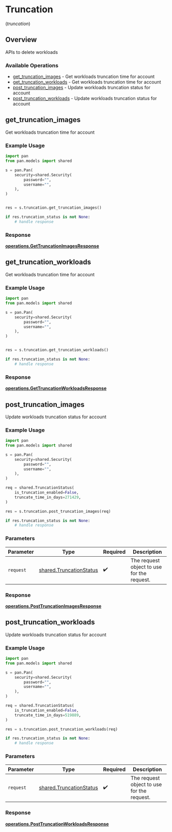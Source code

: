 # Truncation
(*truncation*)

## Overview

APIs to delete workloads

### Available Operations

* [get_truncation_images](#get_truncation_images) - Get workloads truncation time for account
* [get_truncation_workloads](#get_truncation_workloads) - Get workloads truncation time for account
* [post_truncation_images](#post_truncation_images) - Update workloads truncation status for account
* [post_truncation_workloads](#post_truncation_workloads) - Update workloads truncation status for account

## get_truncation_images

Get workloads truncation time for account

### Example Usage

```python
import pan
from pan.models import shared

s = pan.Pan(
    security=shared.Security(
        password="",
        username="",
    ),
)


res = s.truncation.get_truncation_images()

if res.truncation_status is not None:
    # handle response
```


### Response

**[operations.GetTruncationImagesResponse](../../models/operations/gettruncationimagesresponse.md)**


## get_truncation_workloads

Get workloads truncation time for account

### Example Usage

```python
import pan
from pan.models import shared

s = pan.Pan(
    security=shared.Security(
        password="",
        username="",
    ),
)


res = s.truncation.get_truncation_workloads()

if res.truncation_status is not None:
    # handle response
```


### Response

**[operations.GetTruncationWorkloadsResponse](../../models/operations/gettruncationworkloadsresponse.md)**


## post_truncation_images

Update workloads truncation status for account

### Example Usage

```python
import pan
from pan.models import shared

s = pan.Pan(
    security=shared.Security(
        password="",
        username="",
    ),
)

req = shared.TruncationStatus(
    is_truncation_enabled=False,
    truncate_time_in_days=271429,
)

res = s.truncation.post_truncation_images(req)

if res.truncation_status is not None:
    # handle response
```

### Parameters

| Parameter                                                          | Type                                                               | Required                                                           | Description                                                        |
| ------------------------------------------------------------------ | ------------------------------------------------------------------ | ------------------------------------------------------------------ | ------------------------------------------------------------------ |
| `request`                                                          | [shared.TruncationStatus](../../models/shared/truncationstatus.md) | :heavy_check_mark:                                                 | The request object to use for the request.                         |


### Response

**[operations.PostTruncationImagesResponse](../../models/operations/posttruncationimagesresponse.md)**


## post_truncation_workloads

Update workloads truncation status for account

### Example Usage

```python
import pan
from pan.models import shared

s = pan.Pan(
    security=shared.Security(
        password="",
        username="",
    ),
)

req = shared.TruncationStatus(
    is_truncation_enabled=False,
    truncate_time_in_days=519889,
)

res = s.truncation.post_truncation_workloads(req)

if res.truncation_status is not None:
    # handle response
```

### Parameters

| Parameter                                                          | Type                                                               | Required                                                           | Description                                                        |
| ------------------------------------------------------------------ | ------------------------------------------------------------------ | ------------------------------------------------------------------ | ------------------------------------------------------------------ |
| `request`                                                          | [shared.TruncationStatus](../../models/shared/truncationstatus.md) | :heavy_check_mark:                                                 | The request object to use for the request.                         |


### Response

**[operations.PostTruncationWorkloadsResponse](../../models/operations/posttruncationworkloadsresponse.md)**

